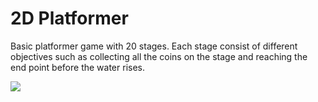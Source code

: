 # 2D Platformer
Basic platformer game with 20 stages. Each stage consist of different objectives such as collecting all the coins on the stage and reaching the end point before the water rises.

<img src="https://user-images.githubusercontent.com/60198805/212795683-c1c05010-b19d-4618-8e7b-354e18675c4c.PNG">
